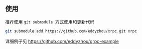使用
---
推荐使用 `git submodule `方式使用和更新代码

``` bash
git submodule add https://github.com/eddyzhou/xrpc.git xrpc
```

详细例子见 https://github.com/eddyzhou/grpc-example
